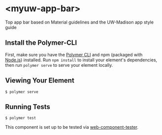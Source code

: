 # \<myuw-app-bar\>

Top app bar based on Material guidelines and the UW-Madison app style guide

## Install the Polymer-CLI

First, make sure you have the [Polymer CLI](https://www.npmjs.com/package/polymer-cli) and npm (packaged with [Node.js](https://nodejs.org)) installed. Run `npm install` to install your element's dependencies, then run `polymer serve` to serve your element locally.

## Viewing Your Element

```
$ polymer serve
```

## Running Tests

```
$ polymer test
```

This component is set up to be tested via [web-component-tester](https://github.com/Polymer/web-component-tester).
